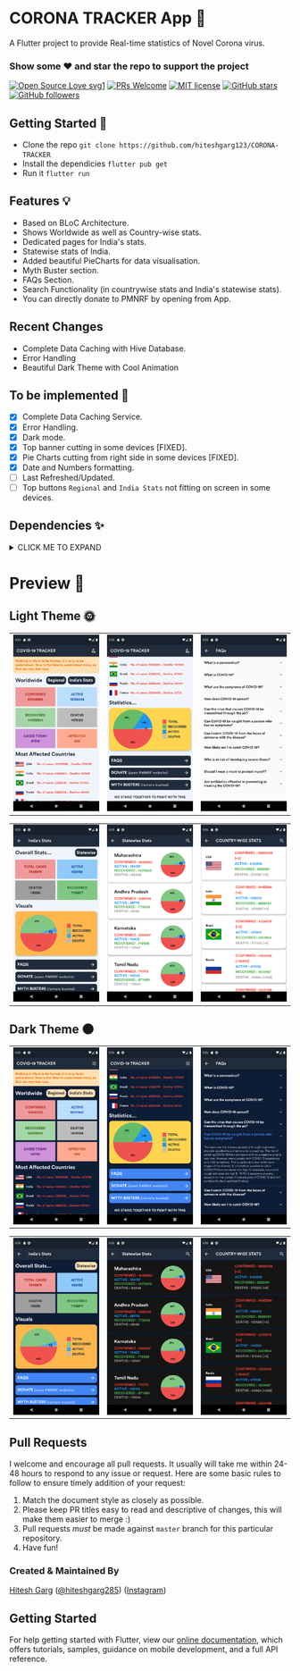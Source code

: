 # CORONA TRACKER App 🦠

A Flutter project to provide Real-time statistics of Novel Corona virus.

### Show some :heart: and star the repo to support the project

[![Open Source Love svg1](https://badges.frapsoft.com/os/v1/open-source.svg?v=103)](https://github.com/hiteshgarg123/CORONA-TRACKER/)
[![PRs Welcome](https://img.shields.io/badge/PRs-welcome-brightgreen.svg?style=flat-square)](https://github.com/hiteshgarg123/CORONA-TRACKER/)
[![MIT license](https://img.shields.io/badge/License-MIT-blue.svg)](https://lbesson.mit-license.org/)
[![GitHub stars](https://img.shields.io/github/stars/hiteshgarg123/CORONA-TRACKER?style=social)](https://github.com/hiteshgarg123/CORONA-TRACKER/)
[![GitHub followers](https://img.shields.io/github/followers/hiteshgarg123.svg?style=social&label=Follow&maxAge=2592000)](https://github.com/hiteshgarg123?tab=followers)

## Getting Started 🚀

- Clone the repo `git clone https://github.com/hiteshgarg123/CORONA-TRACKER`
- Install the dependicies `flutter pub get`
- Run it `flutter run`

## Features 💡

- Based on BLoC Architecture.
- Shows Worldwide as well as Country-wise stats.
- Dedicated pages for India's stats.
- Statewise stats of India.
- Added beautiful PieCharts for data visualisation.
- Myth Buster section.
- FAQs Section.
- Search Functionality (in countrywise stats and India's statewise stats).
- You can directly donate to PMNRF by opening from App.

## Recent Changes

- Complete Data Caching with Hive Database.
- Error Handling
- Beautiful Dark Theme with Cool Animation

## To be implemented 📝

- [x] Complete Data Caching Service.
- [x] Error Handling.
- [x] Dark mode.
- [x] Top banner cutting in some devices [FIXED].
- [x] Pie Charts cutting from right side in some devices [FIXED].
- [x] Date and Numbers formatting.
- [ ] Last Refreshed/Updated.
- [ ] Top buttons `Regional` and `India Stats` not fitting on screen in some devices.

## Dependencies ✨

<details><summary>CLICK ME TO EXPAND</summary>
<p>

```dart
flutter_spinkit: ^4.1.2
hive: ^1.4.4+1
hive_flutter: ^0.3.1
http: ^0.12.0+4
liquid_pull_to_refresh: ^2.0.0
pie_chart: ^3.1.1
provider: ^4.1.3
shared_preferences: ^0.5.6+3
url_launcher: ^5.4.2
circular_reveal_animation: ^1.1.5
auto_size_text: ^2.1.0
build_runner: ^1.10.4
hive_generator: ^0.8.2
flutter_launcher_icons: "^0.7.3"
```

</p>
</details>

# Preview 📸

## Light Theme 🌞

|                                                       |                                                       |                                                       |
| ----------------------------------------------------- | ----------------------------------------------------- | ----------------------------------------------------- |
| <img src="screenshots/light_theme/1.png" width="400"> | <img src="screenshots/light_theme/2.png" width="400"> | <img src="screenshots/light_theme/3.png" width="400"> |

|                                                       |                                                       |                                                       |
| ----------------------------------------------------- | ----------------------------------------------------- | ----------------------------------------------------- |
| <img src="screenshots/light_theme/4.png" width="400"> | <img src="screenshots/light_theme/5.png" width="400"> | <img src="screenshots/light_theme/6.png" width="400"> |

## Dark Theme 🌑

|                                                      |                                                      |                                                      |
| ---------------------------------------------------- | ---------------------------------------------------- | ---------------------------------------------------- |
| <img src="screenshots/dark_theme/1.png" width="400"> | <img src="screenshots/dark_theme/2.png" width="400"> | <img src="screenshots/dark_theme/3.png" width="400"> |

|                                                      |                                                      |                                                      |
| ---------------------------------------------------- | ---------------------------------------------------- | ---------------------------------------------------- |
| <img src="screenshots/dark_theme/4.png" width="400"> | <img src="screenshots/dark_theme/5.png" width="400"> | <img src="screenshots/dark_theme/6.png" width="400"> |

## Pull Requests

I welcome and encourage all pull requests. It usually will take me within 24-48 hours to respond to any issue or request. Here are some basic rules to follow to ensure timely addition of your request:

1.  Match the document style as closely as possible.
2.  Please keep PR titles easy to read and descriptive of changes, this will make them easier to merge :)
3.  Pull requests _must_ be made against `master` branch for this particular repository.
4.  Have fun!

### Created & Maintained By

[Hitesh Garg](https://github.com/hiteshgarg123) ([@hiteshgarg285](https://www.twitter.com/hiteshgarg285)) ([Instagram](https://www.instagram.com/hiteshgarg2855))

## Getting Started

For help getting started with Flutter, view our
[online documentation](https://flutter.dev/docs), which offers tutorials,
samples, guidance on mobile development, and a full API reference.
